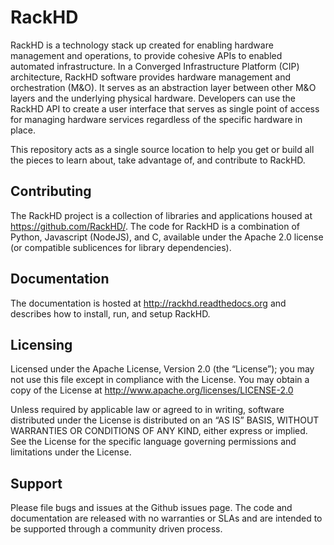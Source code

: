 # RackHD

RackHD is a technology stack up created for enabling hardware management and operations, to provide cohesive APIs to enabled automated infrastructure. In a Converged Infrastructure Platform (CIP) architecture, RackHD software provides hardware management and orchestration
(M&O). It serves as an abstraction layer between other M&O layers and the underlying physical hardware. Developers can use the RackHD API to create a user interface that serves as single point of access for managing hardware services regardless of the specific hardware in place.

This repository acts as a single source location to help you get or build all the pieces to learn about, take advantage of, and contribute to RackHD.

## Contributing  

The RackHD project is a collection of libraries and applications housed at https://github.com/RackHD/. The code for RackHD is a combination of Python, Javascript (NodeJS), and C, available under the Apache 2.0 license (or compatible sublicences for library dependencies).

## Documentation

The documentation is hosted at http://rackhd.readthedocs.org and describes how to install, run, and setup RackHD.

## Licensing

Licensed under the Apache License, Version 2.0 (the “License”); you may not use this file except in compliance with the License. You may obtain a copy of the License at http://www.apache.org/licenses/LICENSE-2.0

Unless required by applicable law or agreed to in writing, software distributed under the License is distributed on an “AS IS” BASIS, WITHOUT WARRANTIES OR CONDITIONS OF ANY KIND, either express or implied. See the License for the specific language governing permissions and limitations under the License.

## Support

Please file bugs and issues at the Github issues page. The code and documentation are released with no warranties or SLAs and are intended to be supported through a community driven process.
